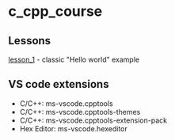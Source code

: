 # c_cpp_course


## Lessons
[lesson_1](https://github.com/DumDereDum/c_cpp_course/lesson_1) - classic "Hello world" example


## VS code extensions
* C/C++: ms-vscode.cpptools
* C/C++: ms-vscode.cpptools-themes
* C/C++: ms-vscode.cpptools-extension-pack
* Hex Editor: ms-vscode.hexeditor
